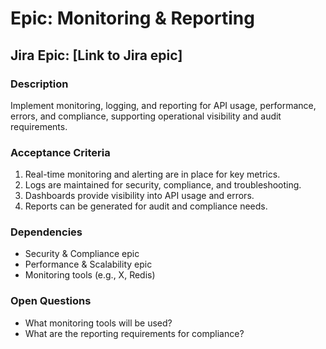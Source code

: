 # Epic: Monitoring & Reporting

## Jira Epic: [Link to Jira epic]

### Description

Implement monitoring, logging, and reporting for API usage, performance, errors, and compliance, supporting operational visibility and audit requirements.

### Acceptance Criteria

1. Real-time monitoring and alerting are in place for key metrics.
2. Logs are maintained for security, compliance, and troubleshooting.
3. Dashboards provide visibility into API usage and errors.
4. Reports can be generated for audit and compliance needs.

### Dependencies

- Security & Compliance epic
- Performance & Scalability epic
- Monitoring tools (e.g., X, Redis)

### Open Questions

- What monitoring tools will be used?
- What are the reporting requirements for compliance?
